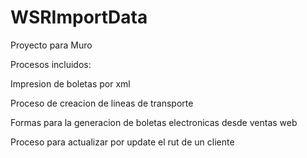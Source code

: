 # WSRImportData

Proyecto para Muro


Procesos incluidos:

Impresion de boletas por xml 

Proceso de creacion de lineas de transporte

Formas para la generacion de boletas electronicas desde ventas web

Proceso para actualizar por update el rut de un cliente


